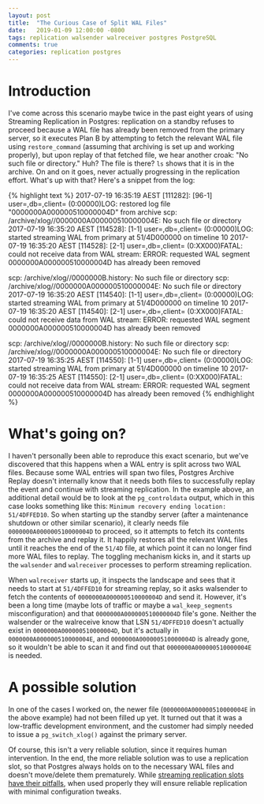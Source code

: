 ```yaml
---
layout: post
title:  "The Curious Case of Split WAL Files"
date:   2019-01-09 12:00:00 -0800
tags: replication walsender walreceiver postgres PostgreSQL
comments: true
categories: replication postgres
---
```


# Introduction
I've come across this scenario maybe twice in the past eight years of using Streaming Replication in Postgres: replication on a standby refuses to proceed because a WAL file has already been removed from the primary server, so it executes Plan B by attempting to fetch the relevant WAL file using `restore_command` (assuming that archiving is set up and working properly), but upon replay of that fetched file, we hear another croak: "No such file or directory."  Huh?  The file is there?  `ls` shows that it is in the archive.  On and on it goes, never actually progressing in the replication effort.  What's up with that?  Here's a snippet from the log:

{% highlight text %}
2017-07-19 16:35:19 AEST [111282]: [96-1] user=,db=,client=  (0:00000)LOG:  restored log file "0000000A000000510000004D" from archive
scp: /archive/xlog//0000000A000000510000004E: No such file or directory
2017-07-19 16:35:20 AEST [114528]: [1-1] user=,db=,client=  (0:00000)LOG:  started streaming WAL from primary at 51/4D000000 on timeline 10
2017-07-19 16:35:20 AEST [114528]: [2-1] user=,db=,client=  (0:XX000)FATAL:  could not receive data from WAL stream: ERROR:  requested WAL segment 0000000A000000510000004D has already been removed

scp: /archive/xlog//0000000B.history: No such file or directory
scp: /archive/xlog//0000000A000000510000004E: No such file or directory
2017-07-19 16:35:20 AEST [114540]: [1-1] user=,db=,client=  (0:00000)LOG:  started streaming WAL from primary at 51/4D000000 on timeline 10
2017-07-19 16:35:20 AEST [114540]: [2-1] user=,db=,client=  (0:XX000)FATAL:  could not receive data from WAL stream: ERROR:  requested WAL segment 0000000A000000510000004D has already been removed

scp: /archive/xlog//0000000B.history: No such file or directory
scp: /archive/xlog//0000000A000000510000004E: No such file or directory
2017-07-19 16:35:25 AEST [114550]: [1-1] user=,db=,client=  (0:00000)LOG:  started streaming WAL from primary at 51/4D000000 on timeline 10
2017-07-19 16:35:25 AEST [114550]: [2-1] user=,db=,client=  (0:XX000)FATAL:  could not receive data from WAL stream: ERROR:  requested WAL segment 0000000A000000510000004D has already been removed
{% endhighlight %}

# What's going on?
I haven't personally been able to reproduce this exact scenario, but we've discovered that this happens when a WAL entry is split across two WAL files.  Because some WAL entries will span two files, Postgres Archive Replay doesn't internally know that it needs both files to successfully replay the event and continue with streaming replication.  In the example above, an additional detail would be to look at the `pg_controldata` output, which in this case looks something like this: `Minimum recovery ending location: 51/4DFFED10`.  So when starting up the standby server (after a maintenance shutdown or other similar scenario), it clearly needs file `0000000A000000510000004D` to proceed, so it attempts to fetch its contents from the archive and replay it.  It happily restores all the relevant WAL files until it reaches the end of the `51/4D` file, at which point it can no longer find more WAL files to replay.  The toggling mechanism kicks in, and it starts up the `walsender` and `walreceiver` processes to perform streaming replication.

When `walreceiver` starts up, it inspects the landscape and sees that it needs to start at `51/4DFFED10` for streaming replay, so it asks walsender to fetch the contents of `0000000A000000510000004D` and send it.  However, it's been a long time (maybe lots of traffic or maybe a `wal_keep_segments` misconfiguration) and that `0000000A000000510000004D` file's gone.  Neither the walsender or the walreceive know that LSN `51/4DFFED10` doesn't actually exist in `0000000A000000510000004D`, but it's actually in `0000000A000000510000004E`, and `0000000A000000510000004D` is already gone, so it wouldn't be able to scan it and find out that `0000000A000000510000004E` is needed.  

# A possible solution
In one of the cases I worked on, the newer file (`0000000A000000510000004E` in the above example) had not been filled up yet.  It turned out that it was a low-traffic development environment, and the customer had simply needed to issue a `pg_switch_xlog()` against the primary server.

Of course, this isn't a very reliable solution, since it requires human intervention.  In the end, the more reliable solution was to use a replication slot, so that Postgres always holds on to the necessary WAL files and doesn't move/delete them prematurely.  While [streaming replication slots have their pitfalls](http://richyen.com/replication/postgres/2019/01/08/zombie_transactions.html), when used properly they will ensure reliable replication with minimal configuration tweaks.
